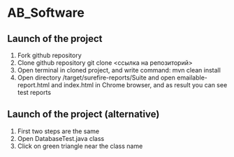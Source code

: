 # AB_Software
## Launch of the project
1. Fork github repository 
2. Clone github repository git clone <ссылка на репозиторий>
3. Open terminal in cloned project, and write command: mvn clean install
4. Open directory /target/surefire-reports/Suite and open emailable-report.html and index.html in Chrome browser, and as result you can see test reports

## Launch of the project (alternative)
1. First two steps are the same
2. Open DatabaseTest.java class
3. Click on green triangle near the class name
